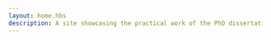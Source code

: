 ```yaml
---
layout: home.hbs
description: A site showcasing the practical work of the PhD dissertation &quot;Data Driven Drawings&quot; by Juan Camilo González.
---
```

